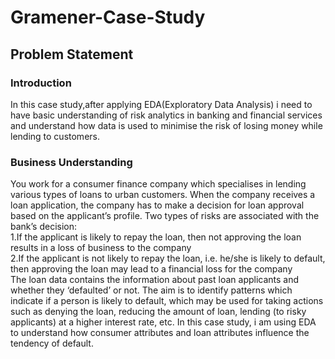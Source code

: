 # Gramener-Case-Study
## Problem Statement
### Introduction
In this case study,after applying EDA(Exploratory Data Analysis) i need to have basic understanding of risk analytics in banking and financial services and understand how data is used to minimise the risk of losing money while lending to customers.

### Business Understanding
You work for a consumer finance company which specialises in lending various types of loans to urban customers. When the company receives a loan application, the company has to make a decision for loan approval based on the applicant’s profile. Two types of risks are associated with the bank’s decision: <br />
  1.If the applicant is likely to repay the loan, then not approving the loan results in a loss of business to the company <br />
  2.If the applicant is not likely to repay the loan, i.e. he/she is likely to default, then approving the loan may lead to a financial loss for the company <br />
 The loan data contains the information about past loan applicants and whether they ‘defaulted’ or not. The aim is to identify patterns which indicate if a person is likely to default, which may be used for taking actions such as denying the loan, reducing the amount of loan, lending (to risky applicants) at a higher interest rate, etc.
 In this case study, i am using  EDA to understand how consumer attributes and loan attributes influence the tendency of default.
 
 
